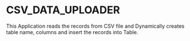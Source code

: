 # CSV_DATA_UPLOADER
This Application reads the records from CSV file and Dynamically creates table name, columns and insert the records into Table.
